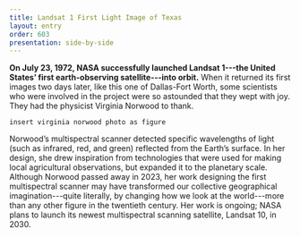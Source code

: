 ```yaml
---
title: Landsat 1 First Light Image of Texas
layout: entry
order: 603
presentation: side-by-side
---
```


**On July 23, 1972, NASA successfully launched Landsat 1---the United States’ first earth-observing satellite---into orbit.** When it returned its first images two days later, like this one of Dallas-Fort Worth, some scientists who were involved in the project were so astounded that they wept with joy. They had the physicist Virginia Norwood to thank.

`insert virginia norwood photo as figure`

Norwood’s multispectral scanner detected specific wavelengths of light (such as infrared, red, and green) reflected from the Earth’s surface. In her design, she drew inspiration from technologies that were used for making local agricultural observations, but expanded it to the planetary scale. Although Norwood passed away in 2023, her work designing the first multispectral scanner may have transformed our collective geographical imagination---quite literally, by changing how we look at the world---more than any other figure in the twentieth century. Her work is ongoing; NASA plans to launch its newest multispectral scanning satellite, Landsat 10, in 2030.